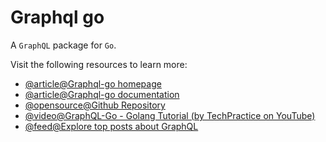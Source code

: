 # Graphql go

A `GraphQL` package for `Go`.

Visit the following resources to learn more:

- [@article@Graphql-go homepage](https://graphql-go.github.io/graphql-go.org/)
- [@article@Graphql-go documentation](https://pkg.go.dev/github.com/graphql-go/graphql)
- [@opensource@Github Repository](https://github.com/graphql-go/graphql)
- [@video@GraphQL-Go - Golang Tutorial (by TechPractice on YouTube)](https://www.youtube.com/watch?v=YK7BQfQ84ws)
- [@feed@Explore top posts about GraphQL](https://app.daily.dev/tags/graphql?ref=roadmapsh)
